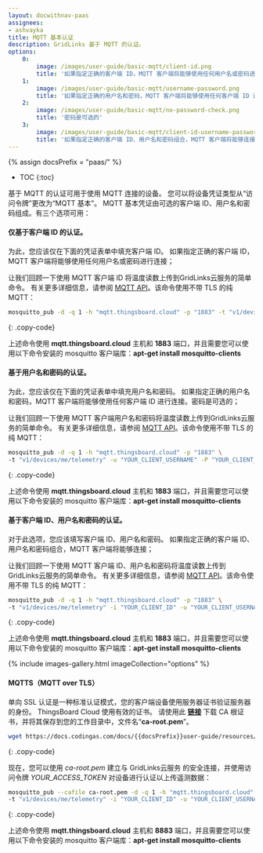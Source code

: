 ```yaml
---
layout: docwithnav-paas
assignees:
- ashvayka
title: MQTT 基本认证
description: GridLinks 基于 MQTT 的认证。
options:
    0:
        image: /images/user-guide/basic-mqtt/client-id.png  
        title: '如果指定正确的客户端 ID，MQTT 客户端将能够使用任何用户名或密码进行连接。'    
    1:
        image: /images/user-guide/basic-mqtt/username-password.png  
        title: '如果指定正确的用户名和密码，MQTT 客户端将能够使用任何客户端 ID 进行连接。'
    2:
        image: /images/user-guide/basic-mqtt/no-password-check.png  
        title: '密码是可选的'
    3:
        image: /images/user-guide/basic-mqtt/client-id-username-password.png  
        title: '如果指定正确的客户端 ID、用户名和密码组合，MQTT 客户端将能够连接'    
---
```


{% assign docsPrefix = "paas/" %}

* TOC
{:toc}

基于 MQTT 的认证可用于使用 MQTT 连接的设备。
您可以将设备凭证类型从“访问令牌”更改为“MQTT 基本”。
MQTT 基本凭证由可选的客户端 ID、用户名和密码组成。有三个选项可用：

#### 仅基于客户端 ID 的认证。

为此，您应该仅在下面的凭证表单中填充客户端 ID。
如果指定正确的客户端 ID，MQTT 客户端将能够使用任何用户名或密码进行连接；

让我们回顾一下使用 MQTT 客户端 ID 将温度读数上传到GridLinks云服务的简单命令。
有关更多详细信息，请参阅 [MQTT API](/docs/{{docsPrefix}}reference/mqtt-api/)。该命令使用不带 TLS 的纯 MQTT：

```bash
mosquitto_pub -d -q 1 -h "mqtt.thingsboard.cloud" -p "1883" -t "v1/devices/me/telemetry" -i "YOUR_CLIENT_ID" -m {"temperature":25}
```
{: .copy-code}

上述命令使用 **mqtt.thingsboard.cloud** 主机和 **1883** 端口，并且需要您可以使用以下命令安装的 mosquitto 客户端库：**apt-get install mosquitto-clients**

#### 基于用户名和密码的认证。

为此，您应该仅在下面的凭证表单中填充用户名和密码。
如果指定正确的用户名和密码，MQTT 客户端将能够使用任何客户端 ID 进行连接。密码是可选的；

让我们回顾一下使用 MQTT 客户端用户名和密码将温度读数上传到GridLinks云服务的简单命令。
有关更多详细信息，请参阅 [MQTT API](/docs/{{docsPrefix}}reference/mqtt-api/)。该命令使用不带 TLS 的纯 MQTT：

```bash
mosquitto_pub -d -q 1 -h "mqtt.thingsboard.cloud" -p "1883" \
-t "v1/devices/me/telemetry" -u "YOUR_CLIENT_USERNAME" -P "YOUR_CLIENT_PASSWORD" -m {"temperature":25}
```
{: .copy-code}

上述命令使用 **mqtt.thingsboard.cloud** 主机和 **1883** 端口，并且需要您可以使用以下命令安装的 mosquitto 客户端库：**apt-get install mosquitto-clients**

#### 基于客户端 ID、用户名和密码的认证。

对于此选项，您应该填写客户端 ID、用户名和密码。
如果指定正确的客户端 ID、用户名和密码组合，MQTT 客户端将能够连接；

让我们回顾一下使用 MQTT 客户端 ID、用户名和密码将温度读数上传到GridLinks云服务的简单命令。
有关更多详细信息，请参阅 [MQTT API](/docs/{{docsPrefix}}reference/mqtt-api/)。该命令使用不带 TLS 的纯 MQTT：

```bash
mosquitto_pub -d -q 1 -h "mqtt.thingsboard.cloud" -p "1883" \
-t "v1/devices/me/telemetry" -i "YOUR_CLIENT_ID" -u "YOUR_CLIENT_USERNAME" -P "YOUR_CLIENT_PASSWORD" -m {"temperature":25}
```
{: .copy-code}

上述命令使用 **mqtt.thingsboard.cloud** 主机和 **1883** 端口，并且需要您可以使用以下命令安装的 mosquitto 客户端库：**apt-get install mosquitto-clients**

{% include images-gallery.html imageCollection="options" %}

#### MQTTS（MQTT over TLS）

单向 SSL 认证是一种标准认证模式，您的客户端设备使用服务器证书验证服务器的身份。
ThingsBoard Cloud 使用有效的证书。
请使用此 [**链接**](/docs/{{docsPrefix}}user-guide/resources/mqtt-over-ssl/ca-root.pem) 下载 CA 根证书，并将其保存到您的工作目录中，文件名“**ca-root.pem**”。

```bash
wget https://docs.codingas.com/docs/{{docsPrefix}}user-guide/resources/mqtt-over-ssl/ca-root.pem
```
{: .copy-code}

现在，您可以使用 *ca-root.pem* 建立与 GridLinks云服务 的安全连接，并使用访问令牌 *YOUR_ACCESS_TOKEN* 对设备进行认证以上传遥测数据：

```bash
mosquitto_pub --cafile ca-root.pem -d -q 1 -h "mqtt.thingsboard.cloud" -p "8883" \
-t "v1/devices/me/telemetry" -i "YOUR_CLIENT_ID" -u "YOUR_CLIENT_USERNAME" -P "YOUR_CLIENT_PASSWORD" -m {"temperature":25}
```
{: .copy-code}

上述命令使用 **mqtt.thingsboard.cloud** 主机和 **8883** 端口，并且需要您可以使用以下命令安装的 mosquitto 客户端库：**apt-get install mosquitto-clients**
